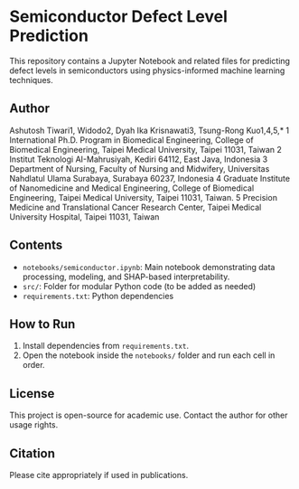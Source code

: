 # Semiconductor Defect Level Prediction

This repository contains a Jupyter Notebook and related files for predicting defect levels in semiconductors using physics-informed machine learning techniques.

## Author
Ashutosh Tiwari1, Widodo2, Dyah Ika Krisnawati3, Tsung-Rong Kuo1,4,5,* 
1 International Ph.D. Program in Biomedical Engineering, College of Biomedical Engineering, Taipei Medical University, Taipei 11031, Taiwan
2 Institut Teknologi AI-Mahrusiyah, Kediri 64112, East Java, Indonesia
3 Department of Nursing, Faculty of Nursing and Midwifery, Universitas Nahdlatul Ulama Surabaya, Surabaya 60237, Indonesia
4 Graduate Institute of Nanomedicine and Medical Engineering, College of Biomedical Engineering, Taipei Medical University, Taipei 11031, Taiwan.
5 Precision Medicine and Translational Cancer Research Center, Taipei Medical University Hospital, Taipei 11031, Taiwan


## Contents
- `notebooks/semiconductor.ipynb`: Main notebook demonstrating data processing, modeling, and SHAP-based interpretability.
- `src/`: Folder for modular Python code (to be added as needed)
- `requirements.txt`: Python dependencies

## How to Run
1. Install dependencies from `requirements.txt`.
2. Open the notebook inside the `notebooks/` folder and run each cell in order.

## License
This project is open-source for academic use. Contact the author for other usage rights.

## Citation
Please cite appropriately if used in publications.
